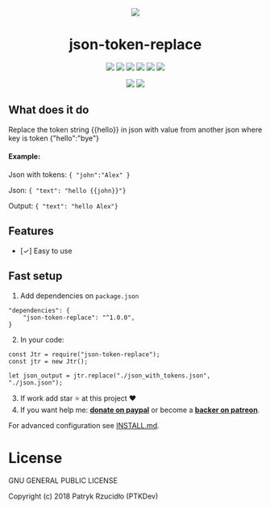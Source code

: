 <p align="center"><a href="https://www.npmjs.com/package/json-token-replace" alt="Logo"><img src="https://ptkdev.it/img/github/json-token-replace.png"></a></p>

<p align="center"><h1 align="center">json-token-replace</h1></p>

<p align="center"><a href="#" alt="License"><img src="https://img.shields.io/badge/license-GLPv3-brightgreen.svg"></a>
<a href="https://github.com/ptkdev/json-token-replace/releases" alt="Version"><img src="https://img.shields.io/badge/version-v1.0.0-lightgrey.svg"></a>
<a href="https://slack.ptkdev.io" alt="Slack Chat"><img src="https://img.shields.io/badge/chat%20on-slack-orange.svg"></a>
<a href="http://blog.ptkdev.io" alt="Blog"><img src="https://img.shields.io/badge/blog-medium-2AE176.svg"></a>
<a href="https://twitter.com/ptkdevio" alt="Twitter"><img src="https://img.shields.io/badge/twitter-ptkdevio-2AA3EF.svg"></a>   
<a href="mailto:support@ptkdev.io" alt="Support: support@ptkdev.io"><img src="https://img.shields.io/badge/help-support@ptkdev.io-fbbc05.svg"></a></p>
<p align="center"><a href="http://patreon.ptkdev.io" alt="Patreon Backer"><img src="https://img.shields.io/badge/donate-patreon-F87668.svg"></a> <a href="http://paypal.ptkdev.io" alt="Paypale Donate"><img src="https://img.shields.io/badge/donate-paypal-46AFE0.svg"></a></p>

## What does it do
Replace the token string {{hello}} in json with value from another json where key is token {"hello":"bye"}

#### Example:
Json with tokens:
`{ "john":"Alex" }`

Json:
`{ "text": "hello {{john}}"}`

Output:
`{ "text": "hello Alex"}`

## Features
* [✓] Easy to use

## Fast setup
1. Add dependencies on `package.json`
```
"dependencies": {
	"json-token-replace": "^1.0.0",
}
```
2. In your code:
```
const Jtr = require("json-token-replace");
const jtr = new Jtr();

let json_output = jtr.replace("./json_with_tokens.json", "./json.json");
```
3. If work add star :star: at this project :heart:
4. If you want help me: <b><a href="http://paypal.ptkdev.io">donate on paypal</a></b> or become a <b><a href="http://patreon.ptkdev.io">backer on patreon</a></b>.

For advanced configuration see [INSTALL.md](https://github.com/ptkdev/json-token-replace/blob/master/INSTALL.md).

<h1>License</h1>

GNU GENERAL PUBLIC LICENSE

Copyright (c) 2018 Patryk Rzucidło (PTKDev)

